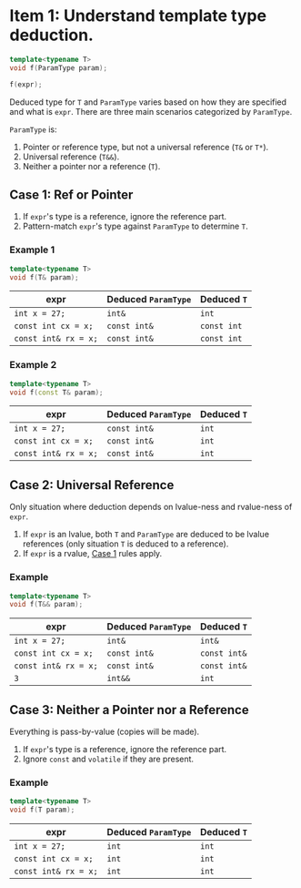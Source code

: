 # Item 1: Understand template type deduction.

```c++
template<typename T>
void f(ParamType param);

f(expr);
```

Deduced type for `T` and `ParamType` varies based on how they are specified and what is `expr`. There are three main scenarios categorized by `ParamType`.

`ParamType` is:
1. Pointer or reference type, but not a universal reference (`T&` or `T*`).
2. Universal reference (`T&&`).
3. Neither a pointer nor a reference (`T`).

## Case 1: Ref or Pointer

1. If `expr`'s type is a reference, ignore the reference part.
2. Pattern-match `expr`'s type against `ParamType` to determine `T`.

### Example 1

```c++
template<typename T>
void f(T& param);
```

| expr                 | Deduced `ParamType` | Deduced `T` |
|----------------------|---------------------|-------------|
| `int x = 27;`        | `int&`              | `int`       |
| `const int cx = x;`  | `const int&`        | `const int` |
| `const int& rx = x;` | `const int&`        | `const int` |

### Example 2

```c++
template<typename T>
void f(const T& param);
```

| expr                 | Deduced `ParamType` | Deduced `T` |
|----------------------|---------------------|-------------|
| `int x = 27;`        | `const int&`        | `int`       |
| `const int cx = x;`  | `const int&`        | `int`       |
| `const int& rx = x;` | `const int&`        | `int`       |

## Case 2: Universal Reference

Only situation where deduction depends on lvalue-ness and rvalue-ness of `expr`.

1. If `expr` is an lvalue, both `T` and `ParamType` are deduced to be lvalue references (only situation `T` is deduced to a reference).
2. If `expr` is a rvalue, [Case 1](#case-1-ref-or-pointer) rules apply.

### Example

```c++
template<typename T>
void f(T&& param);
```

| expr                 | Deduced `ParamType` | Deduced `T`  |
|----------------------|---------------------|--------------|
| `int x = 27;`        | `int&`              | `int&`       |
| `const int cx = x;`  | `const int&`        | `const int&` |
| `const int& rx = x;` | `const int&`        | `const int&` |
| `3`                  | `int&&`             | `int`        |

## Case 3: Neither a Pointer nor a Reference

Everything is pass-by-value (copies will be made).

1. If `expr`'s type is a reference, ignore the reference part.
2. Ignore `const` and `volatile` if they are present.

### Example

```c++
template<typename T>
void f(T param);
```

| expr                 | Deduced `ParamType` | Deduced `T` |
|----------------------|---------------------|-------------|
| `int x = 27;`        | `int`               | `int`       |
| `const int cx = x;`  | `int`               | `int`       |
| `const int& rx = x;` | `int`               | `int`       |
